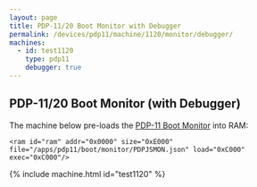 ```yaml
---
layout: page
title: PDP-11/20 Boot Monitor with Debugger
permalink: /devices/pdp11/machine/1120/monitor/debugger/
machines:
  - id: test1120
    type: pdp11
    debugger: true
---
```


PDP-11/20 Boot Monitor (with Debugger)
--------------------------------------

The machine below pre-loads the [PDP-11 Boot Monitor](/apps/pdp11/boot/monitor/) into RAM:

	<ram id="ram" addr="0x0000" size="0xE000" file="/apps/pdp11/boot/monitor/PDPJSMON.json" load="0xC000" exec="0xC000"/>

{% include machine.html id="test1120" %}
